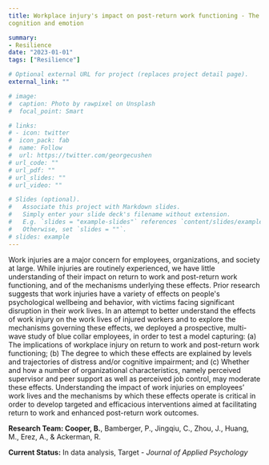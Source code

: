 ```yaml
---
title: Workplace injury's impact on post-return work functioning - The role of
cognition and emotion

summary:
- Resilience
date: "2023-01-01"
tags: ["Resilience"]

# Optional external URL for project (replaces project detail page).
external_link: ""

# image:
#  caption: Photo by rawpixel on Unsplash
#  focal_point: Smart

# links:
# - icon: twitter
#  icon_pack: fab
#  name: Follow
#  url: https://twitter.com/georgecushen
# url_code: ""
# url_pdf: ""
# url_slides: ""
# url_video: ""

# Slides (optional).
#   Associate this project with Markdown slides.
#   Simply enter your slide deck's filename without extension.
#   E.g. `slides = "example-slides"` references `content/slides/example-slides.md`.
#   Otherwise, set `slides = ""`.
# slides: example
---
```


Work injuries are a major concern for employees, organizations, and society at large. While injuries are routinely experienced, we have little understanding of their impact on return to work and post-return work functioning, and of the mechanisms underlying these effects. Prior research suggests that work injuries have a variety of effects on people's psychological wellbeing and behavior, with victims facing significant disruption in their work lives. In an attempt to better understand the effects of work injury on the work lives of injured workers and to explore the mechanisms governing these effects, we deployed a prospective, multi-wave study of blue collar employees, in order to test a model capturing: (a) The implications of workplace injury on return to work and post-return work functioning; (b) The degree to which these effects are explained by levels and trajectories of distress and/or cognitive impairment; and (c) Whether and how a number of organizational characteristics, namely perceived supervisor and peer support as well as perceived job control, may moderate these effects. Understanding the impact of work injuries on employees’ work lives and the mechanisms by which these effects operate is critical in order to develop targeted and efficacious interventions aimed at facilitating return to work and enhanced post-return work outcomes.

**Research Team: Cooper, B.**, Bamberger, P., Jingqiu, C., Zhou, J., Huang, M., Erez, A., & Ackerman, R. 

**Current Status:** In data analysis, Target - *Journal of Applied Psychology*
